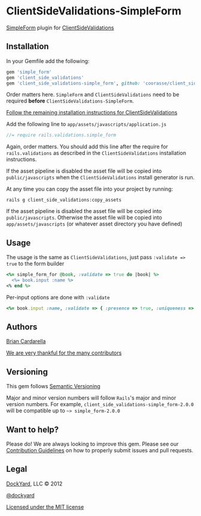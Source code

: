 
# ClientSideValidations-SimpleForm #

[SimpleForm](https://github.com/plataformatec/simple_form) plugin for [ClientSideValidations](https://github.com/bcardarella/client_side_validations)

## Installation ##

In your Gemfile add the following:

```ruby
gem 'simple_form'
gem 'client_side_validations'
gem 'client_side_validations-simple_form', github: 'coorasse/client_side_validations-simple_form'
```

Order matters here. `SimpleForm` and `ClientSideValidations` need to be
required **before** `ClientSideValidations-SimpleForm`.

[Follow the remaining installation instructions for ClientSideValidations](https://github.com/bcardarella/client_side_validations/tree/3-2-stable/README.md)

Add the following line to `app/assets/javascripts/application.js`

```javascript
//= require rails.validations.simple_form
```

Again, order matters. You should add this line after the require for `rails.validations` as described in the `ClientSideValidations` installation instructions.

If the asset pipeline is disabled the asset file will be copied
into `public/javascripts` when the `ClientSideValidations` install generator is run.

At any time you can copy the asset file into your project by running:

```
rails g client_side_validations:copy_assets
```

If the asset pipeline is disabled the asset file will be copied
into `public/javascripts`. Otherwise the asset file will be copied into
`app/assets/javascripts` (or whatever asset directory you have
defined)

## Usage ##

The usage is the same as `ClientSideValidations`, just pass `:validate => true` to the form builder

```ruby
<%= simple_form_for @book, :validate => true do |book| %>
  <%= book.input :name %>
<% end %>
```

Per-input options are done with `:validate`

```ruby
<%= book.input :name, :validate => { :presence => true, :uniqueness => false }
```

## Authors ##

[Brian Cardarella](http://twitter.com/bcardarella)

[We are very thankful for the many contributors](https://github.com/dockyard/client_side_validations-simple_form/graphs/contributors)

## Versioning ##

This gem follows [Semantic Versioning](http://semver.org)

Major and minor version numbers will follow `Rails`'s major and
minor version numbers. For example,
`client_side_validations-simple_form-2.0.0` will be compatible up to
`~> simple_form-2.0.0`

## Want to help? ##

Please do! We are always looking to improve this gem. Please see our
[Contribution Guidelines](https://github.com/dockyard/client_side_validations-simple_form/blob/master/CONTRIBUTING.md)
on how to properly submit issues and pull requests.

## Legal ##

[DockYard](http://dockyard.com), LLC &copy; 2012

[@dockyard](http://twitter.com/dockyard)

[Licensed under the MIT license](http://www.opensource.org/licenses/mit-license.php)
